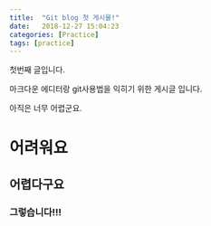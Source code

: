 ```yaml
---
title:  "Git blog 첫 게시물!"
date:   2018-12-27 15:04:23
categories: [Practice]
tags: [practice]
---
```

첫번째 글입니다.

마크다운 에디터랑 git사용법을 익히기 위한 게시글 입니다.

아직은 너무 어렵군요.

# 어려워요

## 어렵다구요

### 그렇습니다!!!
